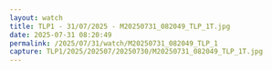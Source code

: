 ```yaml
---
layout: watch
title: TLP1 - 31/07/2025 - M20250731_082049_TLP_1T.jpg
date: 2025-07-31 08:20:49
permalink: /2025/07/31/watch/M20250731_082049_TLP_1
capture: TLP1/2025/202507/20250730/M20250731_082049_TLP_1T.jpg
---
```

